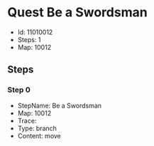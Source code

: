 # Quest Be a Swordsman

- Id: 11010012
- Steps: 1
- Map: 10012

## Steps

### Step 0
- StepName:  Be a Swordsman
- Map:  10012
- Trace:  
- Type:  branch
- Content:  move


